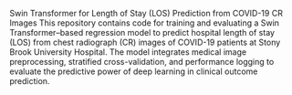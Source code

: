 Swin Transformer for Length of Stay (LOS) Prediction from COVID-19 CR Images 
This repository contains code for training and evaluating a Swin Transformer–based regression model to predict hospital length of stay (LOS) from chest radiograph (CR) images of COVID-19 patients at Stony Brook University Hospital. 
The model integrates medical image preprocessing, stratified cross-validation, and performance logging to evaluate the predictive power of deep learning in clinical outcome prediction.
